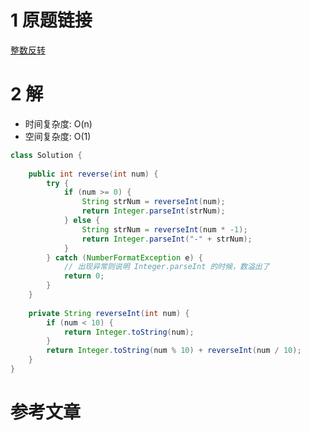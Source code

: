 # 1 原题链接

[整数反转](https://leetcode-cn.com/problems/reverse-integer/)

# 2 解

- 时间复杂度: O(n)
- 空间复杂度: O(1)

```java
class Solution {
    
    public int reverse(int num) {
        try {
            if (num >= 0) {
                String strNum = reverseInt(num);
                return Integer.parseInt(strNum);
            } else {
                String strNum = reverseInt(num * -1);
                return Integer.parseInt("-" + strNum);
            }
        } catch (NumberFormatException e) {
            // 出现异常则说明 Integer.parseInt 的时候，数溢出了
            return 0;
        }
    }
    
    private String reverseInt(int num) {
        if (num < 10) {
            return Integer.toString(num);
        }
        return Integer.toString(num % 10) + reverseInt(num / 10);
    }
}
```

# 参考文章
